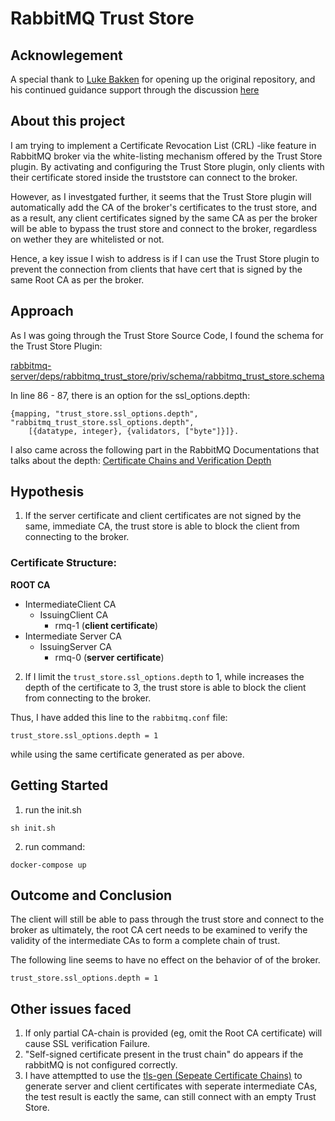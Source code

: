 # RabbitMQ Trust Store 

## Acknowlegement 

A special thank to [Luke Bakken](https://github.com/lukebakken) for opening up the original repository, and his continued guidance support through the discussion [here](https://groups.google.com/g/rabbitmq-users/c/sLXfiBGaKfQ)

## About this project 
I am trying to implement a Certificate Revocation List (CRL) -like feature in RabbitMQ broker via the white-listing mechanism offered by the Trust Store plugin. By activating and configuring the Trust Store plugin, only clients with their certificate stored inside the truststore can connect to the broker. 

However, as I investgated further, it seems that the Trust Store plugin will automatically add the CA of the broker's certificates to the trust store, and as a result, any client certificates signed by the same CA as per the broker will be able to bypass the trust store and connect to the broker, regardless on wether they are whitelisted or not. 

Hence, a key issue I wish to address is if I can use the Trust Store plugin to prevent the connection from clients that have cert that is signed by the same Root CA as per the broker. 

## Approach 
As I was going through the Trust Store Source Code, I found the schema for the Trust Store Plugin: 

[rabbitmq-server/deps/rabbitmq_trust_store/priv/schema/rabbitmq_trust_store.schema](https://github.com/rabbitmq/rabbitmq-server/blob/master/deps/rabbitmq_trust_store/priv/schema/rabbitmq_trust_store.schema)

In line 86 - 87, there is an option for the ssl_options.depth: 
```
{mapping, "trust_store.ssl_options.depth", "rabbitmq_trust_store.ssl_options.depth",
    [{datatype, integer}, {validators, ["byte"]}]}.
```

I also came across the following part in the RabbitMQ Documentations that talks about the depth: 
[Certificate Chains and Verification Depth](https://www.rabbitmq.com/ssl.html#peer-verification-depth) 

## Hypothesis

1. If the server certificate and client certificates are not signed by the same, immediate CA, the trust store is able to block the client from connecting to the broker. 
### Certificate Structure: 
**ROOT CA**
  - IntermediateClient CA
    - IssuingClient CA
      - rmq-1 (**client certificate**)
  - Intermediate Server CA 
    - IssuingServer CA 
      - rmq-0 (**server certificate**) 

2. If I limit the `trust_store.ssl_options.depth` to 1, while increases the depth of the certificate to 3, the trust store is able to block the client from connecting to the broker.  

Thus, I have added this line to the `rabbitmq.conf` file: 
```
trust_store.ssl_options.depth = 1
```
while using the same certificate generated as per above. 

## Getting Started
1. run the init.sh 
```
sh init.sh 
```
2. run command: 
```
docker-compose up
```

## Outcome and Conclusion
The client will still be able to pass through the trust store and connect to the broker as ultimately, the root CA cert needs to be examined to verify the validity of the intermediate CAs to form a complete chain of trust. 

The following line seems to have no effect on the behavior of of the broker. 
```
trust_store.ssl_options.depth = 1
```

## Other issues faced
1. If only partial CA-chain is provided (eg, omit the Root CA certificate) will cause SSL verification Failure. 
2. "Self-signed certificate present in the trust chain" do appears if the rabbitMQ is not configured correctly. 
3. I have attemptted to use the [tls-gen (Sepeate Certificate Chains)](https://github.com/rabbitmq/tls-gen) to generate server and client certificates with seperate intermediate CAs, the test result is eactly the same, can still connect with an empty Trust Store.  
